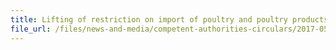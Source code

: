 ```yaml
---
title: Lifting of restriction on import of poultry and poultry products from Ontario, Canada 
file_url: /files/news-and-media/competent-authorities-circulars/2017-05-29-CA.pdf
---
```

